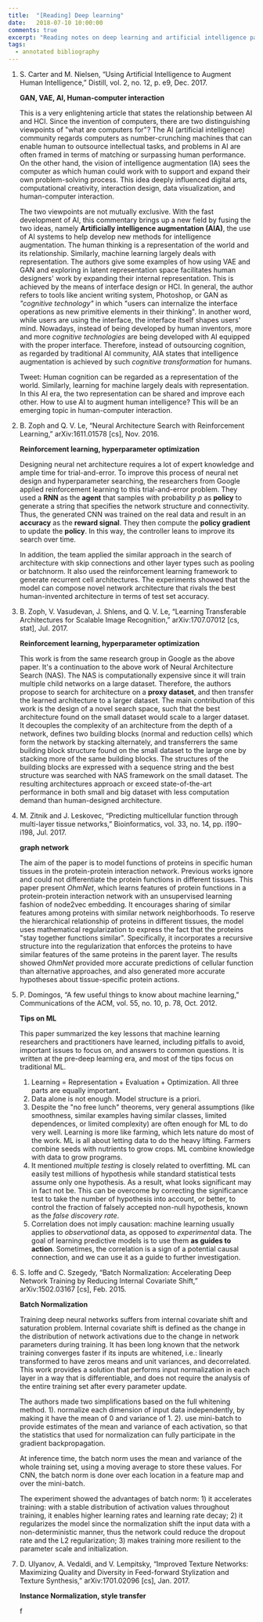 ```yaml
---
title:  "[Reading] Deep learning"
date:   2018-07-10 10:00:00
comments: true
excerpt: "Reading notes on deep learning and artificial intelligence papers"
tags:
  - annotated bibliography
---
```


1. S. Carter and M. Nielsen, “Using Artificial Intelligence to Augment Human Intelligence,” Distill, vol. 2, no. 12, p. e9, Dec. 2017.

    **GAN, VAE, AI, Human-computer interaction**

    This is a very enlightening article that states the relationship between AI and HCI. Since the invention of computers, there are two distinguishing viewpoints of "what are computers for"? The AI (artificial intelligence) community regards computers as number-crunching machines that can enable human to outsource intellectual tasks, and problems in AI are often framed in terms of matching or surpassing human performance. On the other hand, the vision of intelligence augmentation (IA) sees the computer as which human could work with to support and expand their own problem-solving process. This idea deeply influenced digital arts, computational creativity, interaction design, data visualization, and human-computer interaction.

    The two viewpoints are not mutually exclusive. With the fast development of AI, this commentary brings up a new field by fusing the two ideas, namely **Artificially intelligence augmentation (AIA)**, the use of AI systems to help develop new methods for intelligence augmentation. The human thinking is a representation of the world and its relationship. Similarly, machine learning largely deals with representation. The authors give some examples of how using VAE and GAN and exploring in latent representation space facilitates human designers' work by expanding their internal representation. This is achieved by the means of interface design or HCI. In general, the author refers to tools like ancient writing system, Photoshop, or GAN as *"cognitive technology"* in which "users can internalize the interface operations as new primitive elements in their thinking". In another word, while users are using the interface, the interface itself shapes users' mind. Nowadays, instead of being developed by human inventors, more and more *cognitive technologies* are being developed with AI equipped with the proper interface. Therefore, instead of outsourcing cognition, as regarded by traditional AI community, AIA states that intelligence augmentation is achieved by such *cognitive transformation* for humans.

    Tweet: Human cognition can be regarded as a representation of the world. Similarly, learning for machine largely deals with representation. In this AI era, the two representation can be shared and improve each other. How to use AI to augment human intelligence? This will be an emerging topic in human-computer interaction.



1. B. Zoph and Q. V. Le, “Neural Architecture Search with Reinforcement Learning,” arXiv:1611.01578 [cs], Nov. 2016.

    **Reinforcement learning, hyperparameter optimization**

    Designing neural net architecture requires a lot of expert knowledge and ample time for trial-and-error. To improve this process of neural net design and hyperparameter searching, the researchers from Google applied reinforcement learning to this trial-and-error problem. They used a **RNN** as the **agent** that samples with probability *p* as **policy** to generate a string that specifies the network structure and connectivity. Thus, the generated CNN was trained on the real data and result in an **accuracy** as the **reward signal**. They then compute the **policy gradient** to update the **policy**. In this way, the controller leans to improve its search over time.

    In addition, the team applied the similar approach in the search of architecture with skip connections and other layer types such as pooling or batchnorm. It also used the reinforcement learning framework to generate recurrent cell architectures. The experiments showed that the model can compose novel network architecture that rivals the best human-invented architecture in terms of test set accuracy.


1. B. Zoph, V. Vasudevan, J. Shlens, and Q. V. Le, “Learning Transferable Architectures for Scalable Image Recognition,” arXiv:1707.07012 [cs, stat], Jul. 2017.

    **Reinforcement learning, hyperparameter optimization**

    This work is from the same research group in Google as the above paper. It's a continuation to the above work of Neural Architecture Search (NAS). The NAS is computationally expensive since it will train multiple child networks on a large dataset. Therefore, the authors propose to search for architecture on a **proxy dataset**, and then transfer the learned architecture to a larger dataset. The main contribution of this work is the design of a novel search space, such that the best architecture found on the small dataset would scale to a larger dataset. It decouples the complexity of an architecture from the depth of a network, defines two building blocks (normal and reduction cells) which form the network by stacking alternately, and transferrers the same building block structure found on the small dataset to the large one by stacking more of the same building blocks. The structures of the building blocks are expressed with a sequence string and the best structure was searched with NAS framework on the small dataset. The resulting architectures approach or exceed state-of-the-art performance in both small and big dataset with less computation demand than human-designed architecture.



1. M. Zitnik and J. Leskovec, “Predicting multicellular function through multi-layer tissue networks,” Bioinformatics, vol. 33, no. 14, pp. i190–i198, Jul. 2017.

    **graph network**

    The aim of the paper is to model functions of proteins in specific human tissues in the protein-protein interaction network. Previous works ignore and could not differentiate the protein functions in different tissues. This paper present *OhmNet*, which learns features of protein functions in a protein-protein interaction network with an unsupervised learning fashion of node2vec embedding. It encourages sharing of similar features among proteins with similar network neighborhoods. To reserve the hierarchical relationship of proteins in different tissues, the model uses mathematical regularization to express the fact that the proteins "stay together functions similar". Specifically, it incorporates a recursive structure into the regularization that enforces the proteins to have similar features of the same proteins in the parent layer. The results showed *OhmNet* provided more accurate predictions of cellular function than alternative approaches, and also generated more accurate hypotheses about tissue-specific protein actions.

1. P. Domingos, “A few useful things to know about machine learning,” Communications of the ACM, vol. 55, no. 10, p. 78, Oct. 2012.

    **Tips on ML**

    This paper summarized the key lessons that machine learning researchers and practitioners have learned, including pitfalls to avoid, important issues to focus on, and answers to common questions. It is written at the pre-deep learning era, and most of the tips focus on traditional ML.

    1) Learning = Representation + Evaluation + Optimization. All three parts are equally important.
    2) Data alone is not enough. Model structure is a priori.
    3) Despite the "no free lunch" theorems, very general assumptions (like smoothness, similar examples having similar classes, limited dependences, or limited complexity) are often enough for ML to do very well. Learning is more like farming, which lets nature do most of the work. ML is all about letting data to do the heavy lifting. Farmers combine seeds with nutrients to grow crops. ML combine knowledge with data to grow programs.
    4) It mentioned *multiple testing* is closely related to overfitting. ML can easily test millions of hypothesis while standard statistical tests assume only one hypothesis. As a result, what looks significant may in fact not be. This can be overcome by correcting the significance test to take the number of hypothesis into account, or better, to control the fraction of falsely accepted non-null hypothesis, known as the *false discovery rate*.
    5) Correlation does not imply causation: machine learning usually applies to *observational* data, as opposed to *experimental* data. The goal of learning predictive models is to use them **as guides to action**. Sometimes, the correlation is a sign of a potential causal connection, and we can use it as a guide to further investigation.


1. S. Ioffe and C. Szegedy, “Batch Normalization: Accelerating Deep Network Training by Reducing Internal Covariate Shift,” arXiv:1502.03167 [cs], Feb. 2015.

    **Batch Normalization**

    Training deep neural networks suffers from internal covariate shift and saturation problem. Internal covariate shift is defined as the change in the distribution of network activations due to the change in network parameters during training. It has been long known that the network training converges faster if its inputs are whitened, i.e.: linearly transformed to have zeros means and unit variances, and decorrelated. This work provides a solution that performs input normalization in each layer in a way that is differentiable, and does not require the analysis of the entire training set after every parameter update.

    The authors made two simplifications based on the full whitening method. 1). normalize each dimension of input data independently, by making it have the mean of 0 and variance of 1. 2). use mini-batch to provide estimates of the mean and variance of each activation, so that the statistics that used for normalization can fully participate in the gradient backpropagation.

    At inference time, the batch norm uses the mean and variance of the whole training set, using a moving average to store these values. For CNN, the batch norm is done over each location in a feature map and over the mini-batch.

    The experiment showed the advantages of batch norm: 1) it accelerates training: with a stable distribution of activation values throughout training, it enables higher learning rates and learning rate decay; 2) it regularizes the model since the normalization shift the input data with a non-deterministic manner, thus the network could reduce the dropout rate and the L2 regularization; 3) makes training more resilient to the parameter scale and initialization.

1. D. Ulyanov, A. Vedaldi, and V. Lempitsky, “Improved Texture Networks: Maximizing Quality and Diversity in Feed-forward Stylization and Texture Synthesis,” arXiv:1701.02096 [cs], Jan. 2017.

    **Instance Normalization, style transfer**

    f   
